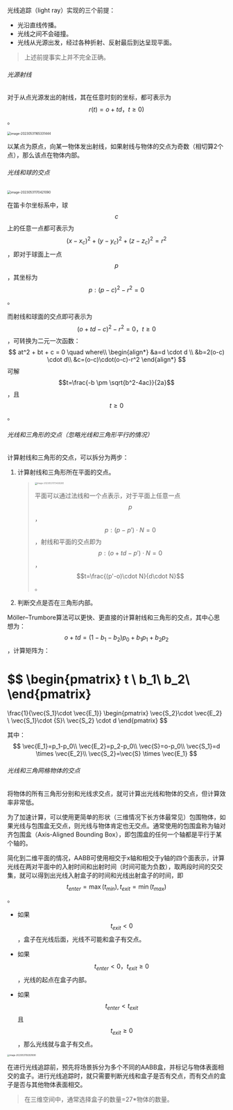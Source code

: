 光线追踪（light ray）实现的三个前提：

*   光沿直线传播。
*   光线之间不会碰撞。
*   光线从光源出发，经过各种折射、反射最后到达呈现平面。

>   上述前提事实上并不完全正确。

###### 光源射线

对于从点光源发出的射线，其在任意时刻的坐标，都可表示为$$r(t) = o + td，t \ge 0)$$。

<img src="./../../999.Asset/image-20230531165331444.png" alt="image-20230531165331444" style="zoom:50%;" />

以某点为原点，向某一物体发出射线，如果射线与物体的交点为奇数（相切算2个点），那么该点在物体内部。

###### 光线和球的交点

<img src="./../../../../../AppData/Roaming/Typora/typora-user-images/image-20230531170421090.png" alt="image-20230531170421090" style="zoom:50%;" />

在笛卡尔坐标系中，球$$c$$上的任意一点都可表示为$$(x-x_c)^2 + (y-y_c)^2 + (z-z_c)^2 = r^2$$，即对于球面上一点$$p$$，其坐标为$$p: (p-c)^2 - r^2 = 0$$。

而射线和球面的交点即可表示为$$(o+td-c)^2 - r^2=0，t \ge 0$$，可转换为二元一次函数：
$$
at^2 + bt + c = 0 \quad where\\
\begin{align*}
&a=d \cdot d \\
&b=2(o-c) \cdot d\\
&c=(o-c)\cdot(o-c)-r^2
\end{align*}
$$
可解$$t=\frac{-b \pm \sqrt{b^2-4ac}}{2a}$$，且$$t \ge 0$$。

###### 光线和三角形的交点（忽略光线和三角形平行的情况）

计算射线和三角形的交点，可以拆分为两步：

1.   计算射线和三角形所在平面的交点。

     >   <img src="./../../999.Asset/image-20230531173428280.png" alt="image-20230531173428280" style="zoom: 33%;" />
     >
     >   平面可以通过法线和一个点表示，对于平面上任意一点$$p$$，$$p:(p-p')\cdot N = 0$$，射线和平面的交点即为$$p: (o+td-p') \cdot N = 0$$，$$t=\frac{(p'-o)\cdot N}{d\cdot N}$$。

2.   判断交点是否在三角形内部。

Möller–Trumbore算法可以更快、更直接的计算射线和三角形的交点，其中心思想为：$$o+td=(1-b_1-b_2) p_0 + b_1 p_1 + b_2 p_2$$，计算矩阵为：

$$
\begin{pmatrix}
t \\
b_1\\
b_2\\
\end{pmatrix}
=
\frac{1}{\vec{S_1}\cdot \vec{E_1}}
\begin{pmatrix}
\vec{S_2}\cdot \vec{E_2} \\
\vec{S_1}\cdot {S}\\
\vec{S_2} \cdot d
\end{pmatrix}
$$

其中：
$$
\vec{E_1}=p_1-p_0\\
\vec{E_2}=p_2-p_0\\
\vec{S}=o-p_0\\
\vec{S_1}=d \times \vec{E_2}\\
\vec{S_2}=\vec{S} \times \vec{E_1}
$$
###### 光线和三角网格物体的交点

将物体的所有三角形分别和光线求交点，就可计算出光线和物体的交点，但计算效率非常低。

为了加速计算，可以使用更简单的形状（三维情况下长方体最常见）包围物体，如果光线与包围盒无交点，则光线与物体肯定也无交点。通常使用的包围盒称为轴对齐包围盒（Axis-Aligned Bounding Box），即包围盒的任何一个轴都是平行于某个轴的。

简化到二维平面的情况，AABB可使用相交于x轴和相交于y轴的四个面表示，计算光线在两对平面中的入射时间和出射时间（时间可能为负数），取两段时间的交交集，就可以得到出光线入射盒子的时间和光线出射盒子的时间，即$$t_{enter}=\max(t_{min}),t_{exit}=\min(t_{max})$$。

*   如果$$t_{exit} \lt 0$$，盒子在光线后面，光线不可能和盒子有交点。
*   如果$$t_{enter} \lt 0，t_{exit} \ge 0$$，光线的起点在盒子内部。

*   如果$$t_{enter} < t_{exit}$$且$$t_{exit} \ge 0$$，那么光线就与盒子有交点。

<img src="./../../999.Asset/image-20230531192921690.png" alt="image-20230531192921690" style="zoom:33%;" />

在进行光线追踪前，预先将场景拆分为多个不同的AABB盒，并标记与物体表面相交的盒子。进行光线追踪时，就只需要判断光线和盒子是否有交点，而有交点的盒子是否与其他物体表面相交。

>   在三维空间中，通常选择盒子的数量=27*物体的数量。

